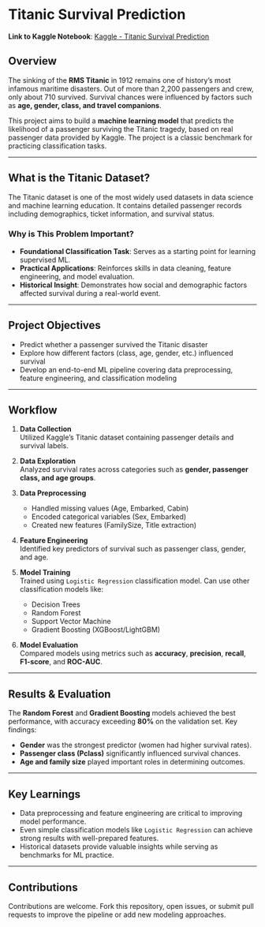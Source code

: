 # Titanic Survival Prediction

**Link to Kaggle Notebook**: [Kaggle - Titanic Survival Prediction](https://www.kaggle.com/c/titanic)

## Overview

The sinking of the **RMS Titanic** in 1912 remains one of history’s most infamous maritime disasters. Out of more than 2,200 passengers and crew, only about 710 survived. Survival chances were influenced by factors such as **age, gender, class, and travel companions**.

This project aims to build a **machine learning model** that predicts the likelihood of a passenger surviving the Titanic tragedy, based on real passenger data provided by Kaggle. The project is a classic benchmark for practicing classification tasks.

---

## What is the Titanic Dataset?

The Titanic dataset is one of the most widely used datasets in data science and machine learning education. It contains detailed passenger records including demographics, ticket information, and survival status.

### Why is This Problem Important?
- **Foundational Classification Task**: Serves as a starting point for learning supervised ML.
- **Practical Applications**: Reinforces skills in data cleaning, feature engineering, and model evaluation.
- **Historical Insight**: Demonstrates how social and demographic factors affected survival during a real-world event.

---

## Project Objectives

- Predict whether a passenger survived the Titanic disaster
- Explore how different factors (class, age, gender, etc.) influenced survival
- Develop an end-to-end ML pipeline covering data preprocessing, feature engineering, and classification modeling

---

## Workflow

1. **Data Collection**  
   Utilized Kaggle’s Titanic dataset containing passenger details and survival labels.

2. **Data Exploration**  
   Analyzed survival rates across categories such as **gender, passenger class, and age groups**.

3. **Data Preprocessing**  
   - Handled missing values (Age, Embarked, Cabin)  
   - Encoded categorical variables (Sex, Embarked)  
   - Created new features (FamilySize, Title extraction)

4. **Feature Engineering**  
   Identified key predictors of survival such as passenger class, gender, and age.

5. **Model Training**  
   Trained using `Logistic Regression` classification model.
   Can use other classification models like:
   - Decision Trees
   - Random Forest
   - Support Vector Machine
   - Gradient Boosting (XGBoost/LightGBM)

7. **Model Evaluation**  
   Compared models using metrics such as **accuracy**, **precision**, **recall**, **F1-score**, and **ROC-AUC**.

---

## Results & Evaluation

The **Random Forest** and **Gradient Boosting** models achieved the best performance, with accuracy exceeding **80%** on the validation set. Key findings:

- **Gender** was the strongest predictor (women had higher survival rates).  
- **Passenger class (Pclass)** significantly influenced survival chances.  
- **Age and family size** played important roles in determining outcomes.  

---

## Key Learnings

- Data preprocessing and feature engineering are critical to improving model performance.  
- Even simple classification models like `Logistic Regression` can achieve strong results with well-prepared features.  
- Historical datasets provide valuable insights while serving as benchmarks for ML practice.  

---

## Contributions

Contributions are welcome. Fork this repository, open issues, or submit pull requests to improve the pipeline or add new modeling approaches.
